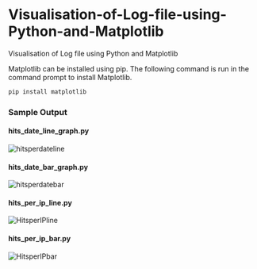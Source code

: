 # Visualisation-of-Log-file-using-Python-and-Matplotlib
Visualisation of Log file using Python and Matplotlib

Matplotlib can be installed using pip. The following command is run in the command prompt to install Matplotlib.
```bash
pip install matplotlib
```
### Sample Output
#### hits_date_line_graph.py
![hitsperdateline](https://user-images.githubusercontent.com/106676454/183998209-ee2ebcc4-e856-4531-85a2-0234be9939f3.JPG)
#### hits_date_bar_graph.py
![hitsperdatebar](https://user-images.githubusercontent.com/106676454/183999950-a389e2a7-c318-4d13-a5c8-c3339857a000.JPG)

#### hits_per_ip_line.py
![HitsperIPline](https://user-images.githubusercontent.com/106676454/184000364-3b5274f6-26ca-4799-bc9d-88268a3dd708.JPG)

#### hits_per_ip_bar.py
![HitsperIPbar](https://user-images.githubusercontent.com/106676454/184000612-35207d8a-c014-4adf-97ab-fee7d3d51154.JPG)

